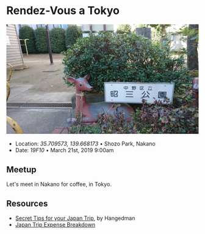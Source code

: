 # Rendez-Vous a Tokyo

<img src='RENDEZVOUS.jpg' width='600'/>

- Location: *35.709573, 139.668173* • Shozo Park, Nakano
- Date: *19F10* • March 21st, 2019 9:00am

## Meetup

Let's meet in Nakano for coffee, in Tokyo.

## Resources

- [Secret Tips for your Japan Trip](https://medium.com/@hangedmandesign/secret-and-undocumented-japan-trip-tips-f846fdfcee29), by Hangedman
- [Japan Trip Expense Breakdown](https://medium.com/@Letkma/japan-trip-expense-breakdown-1bb8f3dcac0e)
